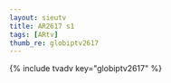 ```yaml
--- 
layout: sieutv
title: AR2617 s1
tags: [ARtv]
thumb_re: globiptv2617
---
```

{% include tvadv key="globiptv2617" %} 
